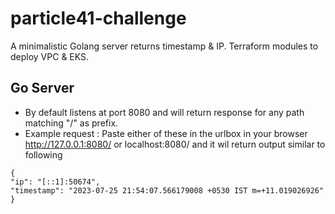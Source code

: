 # particle41-challenge
A  minimalistic Golang server returns timestamp &amp; IP. Terraform modules to deploy VPC &amp; EKS.

## Go Server
- By default listens at port 8080 and will return response for any path matching "/" as prefix.
- Example request : Paste either of these in the urlbox in your browser http://127.0.0.1:8080/ or localhost:8080/ and it wil return output similar to following
```
{
"ip": "[::1]:50674",
"timestamp": "2023-07-25 21:54:07.566179008 +0530 IST m=+11.019026926"
}
```